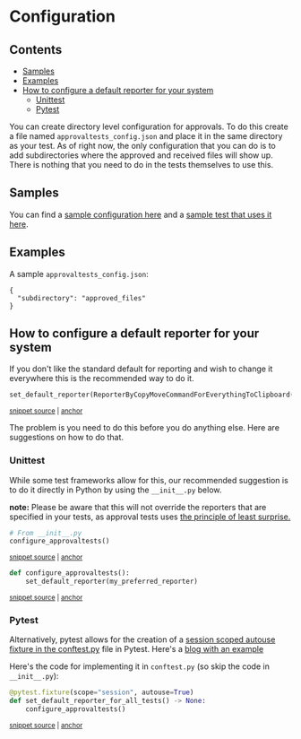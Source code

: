 # Configuration

<!-- toc -->
## Contents

  * [Samples](#samples)
  * [Examples](#examples)
  * [How to configure a default reporter for your system](#how-to-configure-a-default-reporter-for-your-system)
    * [Unittest](#unittest)
    * [Pytest](#pytest)<!-- endToc -->

You can create directory level configuration for approvals.
To do this create a file named `approvaltests_config.json` and place it in the same directory as your test.
As of right now, the only configuration that you can do is to add subdirectories where the approved and received files will show up.
There is nothing that you need to do in the tests themselves to use this.

## Samples

You can find a [sample configuration here](/tests/configuration/approvaltests_config.json) and a [sample test that uses it here](/tests/configuration/test_subdirectory.py).

## Examples

A sample `approvaltests_config.json`:

```
{
  "subdirectory": "approved_files"
}
```

## How to configure a default reporter for your system

If you don't like the standard default for reporting and wish to change it everywhere this is the recommended way to do it.

<!-- snippet: default_reporter -->
<a id='snippet-default_reporter'></a>
```py
set_default_reporter(ReporterByCopyMoveCommandForEverythingToClipboard())
```
<sup><a href='/tests/approvals_config.py#L13-L15' title='Snippet source file'>snippet source</a> | <a href='#snippet-default_reporter' title='Start of snippet'>anchor</a></sup>
<!-- endSnippet -->

The problem is you need to do this before you do anything else. Here are suggestions on how to do that.
### Unittest
While some test frameworks allow for this, our recommended suggestion is to do it directly in Python by using the `__init__.py`
below. 

**note:** Please be aware that this will not override the reporters that are specified in your tests, as approval tests uses
[the principle of least surprise.](https://en.wikipedia.org/wiki/Principle_of_least_astonishment)

<!-- snippet: configure_approvaltests_under_init -->
<a id='snippet-configure_approvaltests_under_init'></a>
```py
# From __init__.py
configure_approvaltests()
```
<sup><a href='/tests/__init__.py#L5-L8' title='Snippet source file'>snippet source</a> | <a href='#snippet-configure_approvaltests_under_init' title='Start of snippet'>anchor</a></sup>
<!-- endSnippet -->

<!-- snippet: configure_approvaltests -->
<a id='snippet-configure_approvaltests'></a>
```py
def configure_approvaltests():
    set_default_reporter(my_preferred_reporter)
```
<sup><a href='/tests/approvals_config.py#L9-L12' title='Snippet source file'>snippet source</a> | <a href='#snippet-configure_approvaltests' title='Start of snippet'>anchor</a></sup>
<!-- endSnippet -->

### Pytest

Alternatively, pytest allows for the creation of a [session scoped autouse fixture in the conftest.py](https://pythontesting.net/framework/pytest/pytest-session-scoped-fixtures/#example) file in Pytest.
Here's a [blog with an example](https://pythontesting.net/framework/pytest/pytest-session-scoped-fixtures/#example)

Here's the code for implementing it in `conftest.py` (so skip the code in `__init__.py`):
<!-- snippet: conftest_pytest_session_scoped -->
<a id='snippet-conftest_pytest_session_scoped'></a>
```py
@pytest.fixture(scope="session", autouse=True)
def set_default_reporter_for_all_tests() -> None:
    configure_approvaltests()
```
<sup><a href='/tests/conftest.py#L9-L15' title='Snippet source file'>snippet source</a> | <a href='#snippet-conftest_pytest_session_scoped' title='Start of snippet'>anchor</a></sup>
<!-- endSnippet -->

